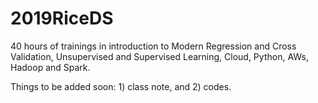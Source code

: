 # 2019RiceDS
40 hours of trainings in introduction to Modern Regression and Cross Validation, Unsupervised and Supervised Learning, Cloud, Python, AWs, Hadoop and Spark.  

Things to be added soon: 1) class note, and 2) codes.
